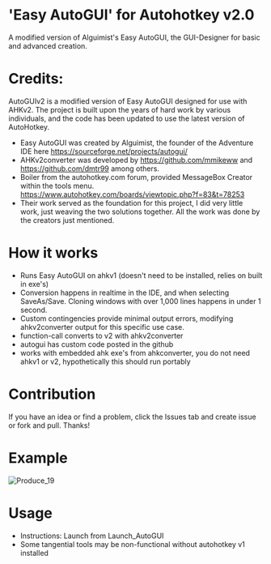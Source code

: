 # 'Easy AutoGUI' for Autohotkey v2.0
A modified version of Alguimist's Easy AutoGUI, the GUI-Designer for basic and advanced creation. 


# Credits:
AutoGUIv2 is a modified version of Easy AutoGUI designed for use with AHKv2. The project is built upon the years of hard work by various individuals, and the code has been updated to use the latest version of AutoHotkey.
- Easy AutoGUI was created by Alguimist, the founder of the Adventure IDE here https://sourceforge.net/projects/autogui/
- AHKv2converter was developed by https://github.com/mmikeww and https://github.com/dmtr99 among others.
- Boiler from the autohotkey.com forum, provided MessageBox Creator within the tools menu. https://www.autohotkey.com/boards/viewtopic.php?f=83&t=78253
- Their work served as the foundation for this project, I did very little work, just weaving the two solutions together. All the work was done by the creators just mentioned.
  
# How it works 
- Runs Easy AutoGUI on ahkv1 (doesn't need to be installed, relies on built in exe's)
- Conversion happens in realtime in the IDE, and when selecting SaveAs/Save. Cloning windows with over 1,000 lines happens in under 1 second. 
- Custom contingencies provide minimal output errors, modifying ahkv2converter output for this specific use case.
- function-call converts to v2 with ahkv2converter
- autogui has custom code posted in the github
- works with embedded ahk exe's from ahkconverter, you do not need ahkv1 or v2, hypothetically this should run portably

# Contribution
If you have an idea or find a problem, click the Issues tab and create issue or fork and pull. Thanks!
# Example


![Produce_19](https://github.com/samfisherirl/Easy-Auto-GUI-for-AHK-v2/assets/98753696/4c87427a-4079-4043-852e-bbc03a55c953)

# Usage

- Instructions: Launch from Launch_AutoGUI
- Some tangential tools may be non-functional without autohotkey v1 installed
 
